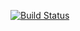 [![Build Status](https://travis-ci.org/ankhers/openRTB-hs.svg?branch=master)](https://travis-ci.org/ankhers/openRTB-hs)
